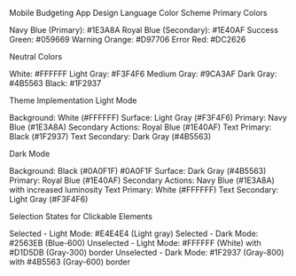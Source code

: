 Mobile Budgeting App Design Language
Color Scheme
Primary Colors

Navy Blue (Primary): #1E3A8A
Royal Blue (Secondary): #1E40AF
Success Green: #059669
Warning Orange: #D97706
Error Red: #DC2626

Neutral Colors

White: #FFFFFF
Light Gray: #F3F4F6
Medium Gray: #9CA3AF
Dark Gray: #4B5563
Black: #1F2937

Theme Implementation
Light Mode

Background: White (#FFFFFF)
Surface: Light Gray (#F3F4F6)
Primary: Navy Blue (#1E3A8A)
Secondary Actions: Royal Blue (#1E40AF)
Text Primary: Black (#1F2937)
Text Secondary: Dark Gray (#4B5563)

Dark Mode

Background: Black (#0A0F1F) #0A0F1F
Surface: Dark Gray (#4B5563)
Primary: Royal Blue (#1E40AF)
Secondary Actions: Navy Blue (#1E3A8A) with increased luminosity
Text Primary: White (#FFFFFF)
Text Secondary: Light Gray (#F3F4F6)



Selection States for Clickable Elements

Selected - Light Mode: #E4E4E4 (Light gray)
Selected - Dark Mode: #2563EB (Blue-600)
Unselected - Light Mode: #FFFFFF (White) with #D1D5DB (Gray-300) border
Unselected - Dark Mode: #1F2937 (Gray-800) with #4B5563 (Gray-600) border

